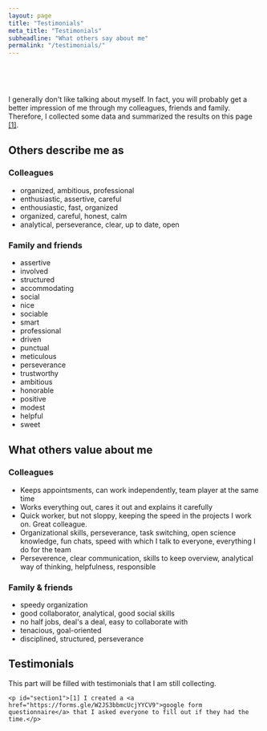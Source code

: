 ```yaml
---
layout: page
title: "Testimonials"
meta_title: "Testimonials"
subheadline: "What others say about me"
permalink: "/testimonials/"
---
```



<html>

  <head>
        <meta name="viewport" content="width-device-width, initial-scale=1">

        <style>

​      img{border-radius: 50%;}

​    </style>

  </head>

<body>



<p>I generally don't like talking about myself. In fact, you will probably get a better impression of me through my colleagues, friends and family. Therefore, I collected some data and summarized the results on this page <a href="#section1">[1]</a>.</p>



<h2>Others describe me as</h2>

<h3>Colleagues</h3>

<ul>
<li>organized, ambitious, professional</li>
    <li>enthusiastic, assertive, careful</li>
    <li>enthousiastic, fast, organized</li>
    <li>organized, careful, honest, calm</li>
    <li>analytical, perseverance, clear, up to date, open</li>
</ul>



<h3>Family and friends</h3>

 <ul>
<li>assertive</li>
     <li>involved</li>
     <li>structured</li>
     <li>accommodating</li>
     <li>social</li>
     <li>nice</li>
     <li>sociable</li>
     <li>smart</li>
     <li>professional</li>
     <li>driven</li>
     <li>punctual</li>
     <li>meticulous</li>
     <li>perseverance</li>
     <li>trustworthy</li>
     <li>ambitious</li>
     <li>honorable</li>
     <li>positive</li>
     <li>modest</li>
     <li>helpful</li>
     <li>sweet</li>
 </ul>



<h2>What others value about me</h2>

<h3>Colleagues</h3>

<ul>
<li>Keeps appointsments, can work independently, team player at the same time</li>
    <li>Works everything out, cares it out and explains it carefully</li>
    <li>Quick worker, but not sloppy, keeping the speed in the projects I work on. Great colleague.</li>
    <li>Organizational skills, perseverance, task switching, open science knowledge, fun chats, speed with which I talk to everyone, everything I do for the team</li>
    <li>Perseverence, clear communication, skills to keep overview, analytical way of thinking, helpfulness, responsible</li>
</ul>



<h3>Family & friends</h3>

<ul>
    <li>speedy organization</li>
    <li>good collaborator, analytical, good social skills</li>
    <li>no half jobs, deal's a deal, easy to collaborate with</li>
    <li>tenacious, goal-oriented</li>
    <li>disciplined, structured, perseverance</li>
</ul>



<h2>Testimonials</h2>

This part will be filled with testimonials that I am still collecting.



```
<p id="section1">[1] I created a <a href="https://forms.gle/W2JS3bbmcUcjYYCV9">google form questionnaire</a> that I asked everyone to fill out if they had the time.</p>
```

</body>  

</html>